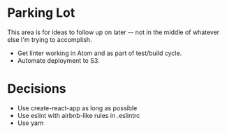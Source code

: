 # Parking Lot #

This area is for ideas to follow up on later -- not in the middle of whatever else I'm trying to accomplish.

* Get linter working in Atom and as part of test/build cycle.
* Automate deployment to S3.


# Decisions #

* Use create-react-app as long as possible
* Use eslint with airbnb-like rules in .eslintrc
* Use yarn
